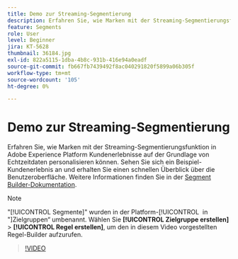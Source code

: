 ```yaml
---
title: Demo zur Streaming-Segmentierung
description: Erfahren Sie, wie Marken mit der Streaming-Segmentierungsfunktion in Adobe Experience Platform Kundenerlebnisse auf der Grundlage von Echtzeitdaten personalisieren können. Sehen Sie sich ein Beispiel-Kundenerlebnis an und erhalten Sie einen schnellen Überblick über die Benutzeroberfläche.
feature: Segments
role: User
level: Beginner
jira: KT-5628
thumbnail: 36184.jpg
exl-id: 822a5115-1dba-4b8c-931b-416e94a0eadf
source-git-commit: fb667fb7439492f8ac040291820f5899a06b305f
workflow-type: tm+mt
source-wordcount: '105'
ht-degree: 0%

---
```


# Demo zur Streaming-Segmentierung

Erfahren Sie, wie Marken mit der Streaming-Segmentierungsfunktion in Adobe Experience Platform Kundenerlebnisse auf der Grundlage von Echtzeitdaten personalisieren können. Sehen Sie sich ein Beispiel-Kundenerlebnis an und erhalten Sie einen schnellen Überblick über die Benutzeroberfläche. Weitere Informationen finden Sie in der [Segment Builder-Dokumentation](https://experienceleague.adobe.com/docs/experience-platform/segmentation/ui/segment-builder.html?lang=de).

>[!NOTE]
>
> &quot;[!UICONTROL Segmente]&quot; wurden in der Platform-[!UICONTROL &#x200B; in &quot;]Zielgruppen“ umbenannt. Wählen Sie **[!UICONTROL Zielgruppe erstellen]** > **[!UICONTROL Regel erstellen]**, um den in diesem Video vorgestellten Regel-Builder aufzurufen.

>[!VIDEO](https://video.tv.adobe.com/v/36184?learn=on&enablevpops)


